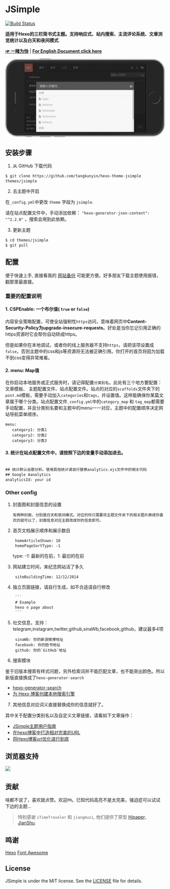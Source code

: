 # JSimple

[![Build Status](https://travis-ci.org/tangkunyin/hexo-theme-jsimple.svg?branch=master)](https://travis-ci.org/tangkunyin/hexo-theme-jsimple)


**适用于Hexo的三栏简书式主题。支持响应式、站内搜索、主流评论系统、文章浏览统计以及白天和夜间模式**.

[**☞ 一睹为快**](https://shuoit.net) | [**For English Document click here**](https://github.com/tangkunyin/hexo-theme-jsimple/blob/master/README.md)

![JSimple-iPhone-Landscape-Night-Demo](/source/images/JSimple-iPhone-Landscape-Night-Demo.jpg)

<!--more-->

## 安装步骤

1. 从 GitHub 下载代码

```shell
$ git clone https://github.com/tangkunyin/hexo-theme-jsimple themes/jsimple
```
2. 去主题中开启

在`_config.yml`中更改 `theme` 字段为 `jsimple`.

请在站点配置文件中，手动添加依赖： `"hexo-generator-json-content": "^2.2.0"` ，搜索会用到此依赖。

3. 更新主题

```shell
$ cd themes/jsimple
$ git pull
```


## 配置

便于快速上手, 直接看我的 [网站备份](https://github.com/shuoit/blog) 可能更方便。好多朋友下载主题使用报错，戳那里最直接。

### 重要的配置说明

#### 1. CSPEnable: 一个布尔值( `true` or `false`)

内容安全策略配置，可使全站强制性`https`访问，意味着网页中**Content-Security-Policy为upgrade-insecure-requests**。好处是当你忘记引用正确的https资源时它会帮你自动转成https。

但是如果你在本地调试，或者你的线上服务器不支持`https`，请把该项设置成`false`，否则主题中的css和js等资源将无法被正确引用。你打开的首页将因为加载不到css变得异常难看。


#### 2. menu: Map值

在你启动本地服务或正式服务时，请记得配置`分类别名`。此处有三个地方要配置：文章模板、 主题配置文件、站点配置文件。站点的对应的`scaffolds`文件夹下的`post.md`模板，需要手动加入`categories`和`tags`，并设置值。这样能确保你某篇文章属于哪个分类。站点配置文件`_config.yml`中的`category_map` 和 `tag_map`都需要手动配置，并且分类别名要和主题中的menu一一对应，主题中的配置顺序决定网站导航菜单顺序。


```
menu:
   category1: 分类1
   category2: 分类2
   category3: 分类3
```


#### 3. 统计在站点配置文件中，请按照下边的变量手动添加进去。

```

## 统计默认谷歌分析。使用其他统计请自行替换analytics.ejs文件中的相关代码
## Google Aanalytics
analyticsId: your id

```


### Other config

1. 封面图和封面信息的设置

       有两种封面，分别是白天和夜间模式。对应的你只需要将主题文件夹下的相关图片换成你喜欢的就可以了，封面信息对应主题改成你的信息即可。

2. 首页文档展示顺序和展示数目

		homeArticleShown: 10
		homePageSortType: -1

	type: -1: 最新的在前，1: 最旧的在前


3. 网站建立时间，来纪念网站活了多久

		siteBuildingTime: 12/12/2014

4. 独立页面链接，请自行生成，如不合适请自行修改

		```
		# Example
		hexo n page about
		```

5. 社交信息，支持：telegram,instagram,twitter,github,sinaWb,facebook,github，建议最多4项

		sinaWb: 你的新浪微博地址
		facebook: 你的脸书地址
		github: 你的`GitHub`地址


6. 搜索模块

鉴于旧版本搜索有样式问题，另外检索词并不能匹配文章，也不能突出颜色。所以新版直接换成了`hexo-generator-search`

- [hexo-generator-search](https://github.com/wzpan/hexo-generator-search)
- [为 Hexo 博客创建本地搜索引擎](https://liam.page/2017/09/21/local-search-engine-in-Hexo-site/)


7. 其他信息对应词义直接替换成你的信息就好了。

其中关于配置分类别名以及自定义文章链接，请看如下文章操作：

- [JSimple主题用户指南](https://shuoit.net/others/jsimple-usage-1492480198.html)
- [在hexo博客中打造相对完美的URL](https://shuoit.net/tech-notes/hexo-links-1483800845.html)
- [将Hexo博客url优化进行到底](https://shuoit.net/tech-notes/permalink-optimize-hexo-1528003174.html)


## 浏览器支持

![](https://raw.githubusercontent.com/iTimeTraveler/hexo-theme-hipaper/master/source/preview/browser-support.png?raw=true)


## 贡献

啥都不说了，喜欢就点赞。欢迎`PR`。已知代码高亮不是太完美，强迫症可以试试下边的主题...

> 特别感谢 `iTimeTraveler` 和 `jiangmuzi`, 他们提供了原型 [Hipaper](https://github.com/iTimeTraveler/hexo-theme-hipaper)、 [JianShu](https://github.com/jiangmuzi/jianshu).


## 鸣谢

[Hexo](https://hexo.io)
[Font Awesome](http://fontawesome.io)

## License

JSimple is under the MIT license. See the [LICENSE](https://github.com/tangkunyin/hexo-theme-jsimple/blob/master/LICENSE) file for details.





